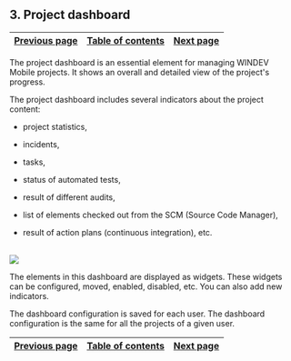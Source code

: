 
## 3. Project dashboard
			

| [Previous page](../Concepts_WD/1410086981.md) | [Table of contents](../Concepts_WD/1410087098.md) | [Next page](../Concepts_WD/1410086983.md) |
| --- | --- | --- |



<a name="NOTE1"></a>
<a name="NOTE1_1"></a>
The project dashboard is an essential element for managing WINDEV Mobile projects. It shows an overall and detailed view of the project's progress.

The project dashboard includes several indicators about the project content: 

- project statistics, 

- incidents, 

- tasks, 

- status of automated tests, 

- result of different audits, 

- list of elements checked out from the SCM (Source Code Manager), 

- result of action plans (continuous integration), etc.



<br>![](https://doc.pcsoft.fr/en-US/images/image.awp?langid=3&name=P4_Tableau%20de%20bord%20du%20projet_bl%20-%20HC%20N%B0001.gif&type=thumb)


The elements in this dashboard are displayed as widgets. These widgets can be configured, moved, enabled, disabled, etc. You can also add new indicators. 

The dashboard configuration is saved for each user. The dashboard configuration is the same for all the projects of a given user. 

| [Previous page](../Concepts_WD/1410086981.md) | [Table of contents](../Concepts_WD/1410087098.md) | [Next page](../Concepts_WD/1410086983.md) |
| --- | --- | --- |




